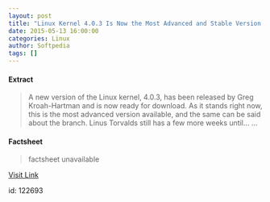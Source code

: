 ```yaml
---
layout: post
title: "Linux Kernel 4.0.3 Is Now the Most Advanced and Stable Version Available"
date: 2015-05-13 16:00:00
categories: Linux
author: Softpedia
tags: []
---
```



#### Extract
>A new version of the Linux kernel, 4.0.3, has been released by Greg Kroah-Hartman and is now ready for download. As it stands right now, this is the most advanced version available, and the same can be said about the branch. Linus Torvalds still has a few more weeks until......

#### Factsheet
>factsheet unavailable

[Visit Link](https://www.linux.com/news/software/linux-kernel/830356-linux-kernel-403-is-now-the-most-advanced-and-stable-version-available/)

id:  122693
